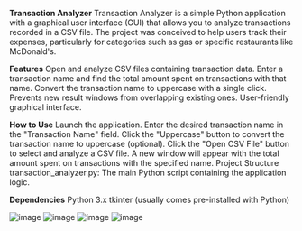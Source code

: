 **Transaction Analyzer**
Transaction Analyzer is a simple Python application with a graphical user interface (GUI) that allows you to analyze transactions recorded in a CSV file. The project was conceived to help users track their expenses, particularly for categories such as gas or specific restaurants like McDonald's.

**Features**
Open and analyze CSV files containing transaction data.
Enter a transaction name and find the total amount spent on transactions with that name.
Convert the transaction name to uppercase with a single click.
Prevents new result windows from overlapping existing ones.
User-friendly graphical interface.

**How to Use**
Launch the application.
Enter the desired transaction name in the "Transaction Name" field.
Click the "Uppercase" button to convert the transaction name to uppercase (optional).
Click the "Open CSV File" button to select and analyze a CSV file.
A new window will appear with the total amount spent on transactions with the specified name.
Project Structure
transaction_analyzer.py: The main Python script containing the application logic.

**Dependencies**
Python 3.x
tkinter (usually comes pre-installed with Python)

![image](https://github.com/kapalulz/Bank_transactions_python/assets/17459523/7f8743ba-c8d6-4399-8141-d49a8be929d0)
![image](https://github.com/kapalulz/Bank_transactions_python/assets/17459523/f5b51385-89b7-406f-a1cf-0d313aff684c)
![image](https://github.com/kapalulz/Bank_transactions_python/assets/17459523/dad0fdf8-2e29-4a5a-be5c-c615631f64a8)
![image](https://github.com/kapalulz/Bank_transactions_python/assets/17459523/1db6c781-4827-4dcc-a0ee-ce2c8b7bd784)

